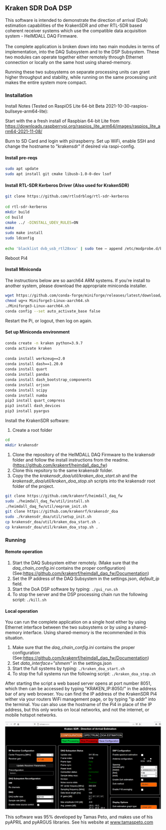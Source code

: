 <h2>Kraken SDR DoA DSP</h2>
This software is intended to demonstrate the direction of arrival (DoA) estimation capabilities of the KrakenSDR and other RTL-SDR based coherent receiver systems which use the compatible data acquisition system - HeIMDALL DAQ Firmware.
<br>
<br>
The complete application is broken down into two main modules in terms of implementation, into the DAQ Subsystem and to the DSP Subsystem. These two modules can operate together either remotely through Ethernet connection or locally on the same host using shared-memory.

Running these two subsystems on separate processing units can grant higher throughput and stability, while running on the same processing unit makes the entire system more compact.

<h3>Installation</h3>
Install Notes (Tested on RaspiOS Lite 64-bit Beta 2021-10-30-raspios-bullseye-arm64-lite):

Start with the a fresh install of Raspbian 64-bit Lite from https://downloads.raspberrypi.org/raspios_lite_arm64/images/raspios_lite_arm64-2021-11-08/

Burn to SD Card and login with pi/raspberry. Set up WiFi, enable SSH and change the hostname to "krakensdr" if desired via raspi-config.

<h4>Install pre-reqs</h4>

``` bash
sudo apt update
sudo apt install git cmake libusb-1.0-0-dev lsof
```

<h4>Install RTL-SDR Kerberos Driver (Also used for KrakenSDR)</h4>

``` bash
git clone https://github.com/rtlsdrblog/rtl-sdr-kerberos

cd rtl-sdr-kerberos
mkdir build
cd build
cmake ../ -DINSTALL_UDEV_RULES=ON
make
sudo make install
sudo ldconfig

echo 'blacklist dvb_usb_rtl28xxu' | sudo tee – append /etc/modprobe.d/blacklist-dvb_usb_rtl28xxu.conf
```

Reboot Pi4

<h4>Install Miniconda</h4>

The instructions below are so aarch64 ARM systems. If you're install to another system, please download the appropriate miniconda installer.

``` bash
wget https://github.com/conda-forge/miniforge/releases/latest/download/Miniforge3-Linux-aarch64.sh
chmod ug+x Miniforge3-Linux-aarch64.sh
./Miniforge3-Linux-aarch64.sh
conda config --set auto_activate_base false
```

Restart the Pi, or logout, then log on again.

<h4>Set up Miniconda environment</h4>

``` bash
conda create -n kraken python=3.9.7
conda activate kraken

conda install werkzeug==2.0
conda install dash==1.20.0
conda install quart
conda install pandas
conda install dash_bootstrap_components
conda install orjson
conda install scipy
conda install numba
pip3 install quart_compress
pip3 install dash_devices
pip3 install pyargus
```

Install the KrakenSDR software:

1. Create a root folder

``` bash
cd
mkdir krakensdr
```

1. Clone the repository of the HeIMDALL DAQ Firmware to the krakensdr folder and follow the install instructions from the readme. (https://github.com/krakenrf/heimdall_daq_fw)
2. Clone this repsitory to the same krakensdr folder.
3. Copy the the *krakensdr_doa/util/kraken_doa_start.sh* and the *krakensdr_doa/util/kraken_doa_stop.sh* scripts into the krakensdr root folder of the project.

``` bash
git clone https://github.com/krakenrf/heimdall_daq_fw
sudo ./heimdall_daq_fw/util/install.sh
./heimdall_daq_fw/util/eeprom_init.sh
git clone https://github.com/krakenrf/krakensdr_doa
sudo ./krakensdr_doa/util/setup_init.sh
cp krakensdr_doa/util/kraken_doa_start.sh .
cp krakensdr_doa/util/kraken_doa_stop.sh .
```

<h3>Running</h3>

<h4>Remote operation</h4>

1. Start the DAQ Subsystem either remotely. (Make sure that the *daq_chain_config.ini* contains the proper configuration) 
    (See:https://github.com/krakenrf/heimdall_daq_fw/Documentation)
2. Set the IP address of the DAQ Subsystem in the settings.json, *default_ip* field.
3. Start the DoA DSP software by typing:
`./gui_run.sh`
4. To stop the server and the DSP processing chain run the following script:
`./kill.sh`

<h4>Local operation</h4>

You can run the complete application on a single host either by using Ethernet interface between the two subsystems or by using a shared-memory interface. Using shared-memory is the recommended in this situation. 

1. Make sure that the *daq_chain_config.ini* contains the proper configuration
(See:https://github.com/krakenrf/heimdall_daq_fw/Documentation)
2. Set *data_interface="shmem"* in the settings.json
3. Start the full systems by typing:
`./kraken_doa_start.sh`
4. To stop the full systems run the following script:
`./kraken_doa_stop.sh`

<p1> After starting the script a web based server opens at port number 8051, which then can be accessed by typing "KRAKEN_IP:8050/" in the address bar of any web browser. You can find the IP address of the KrakenSDR Pi4 wither via your routers WiFi management page, or by typing "ip addr" into the terminal. You can also use the hostname of the Pi4 in place of the IP address, but this only works on local networks, and not the internet, or mobile hotspot networks. </p1>

  ![image info](./doc/kraken_doadsp_main.png)


This software was 95% developed by Tamas Peto, and makes use of his pyAPRIL and pyARGUS libraries. See his website at www.tamaspeto.com
